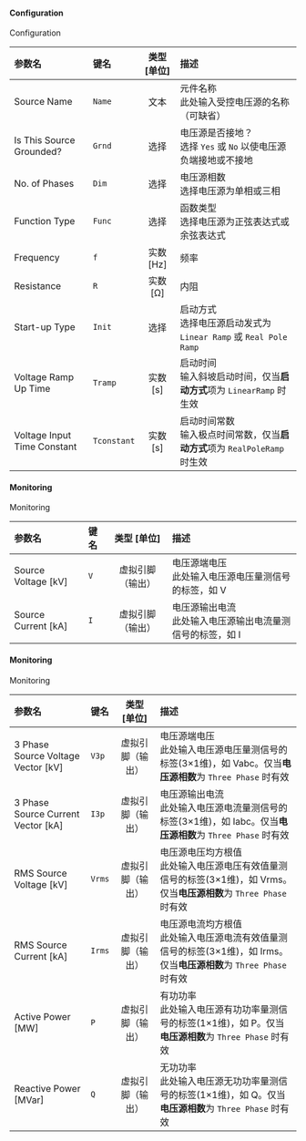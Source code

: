<!--
DO NOT EDIT THIS FILE DIRECTLY.
This file is generated by tools/comp-docs.js.
All changes will be overwritten by regeneration.
-->

<slot class="model-parameters">

#### Configuration

Configuration

| 参数名 | 键名 | 类型 [单位] | 描述 |
|:------ |:---- |:-----------:|:---- |
| Source Name | `Name` | 文本 | 元件名称<br>此处输入受控电压源的名称（可缺省） |
| Is This Source Grounded? | `Grnd` | 选择 | 电压源是否接地？<br> 选择 `Yes` 或 `No` 以使电压源负端接地或不接地 |
| No\. of Phases | `Dim` | 选择 | 电压源相数 <br> 选择电压源为单相或三相 |
| Function Type | `Func` | 选择 | 函数类型<br>选择电压源为正弦表达式或余弦表达式 |
| Frequency | `f` | 实数 [Hz] | 频率 |
| Resistance | `R` | 实数 [Ω] | 内阻 |
| Start\-up Type | `Init` | 选择 | 启动方式<br> 选择电压源启动发式为 `Linear Ramp` 或 `Real Pole Ramp` |
| Voltage Ramp Up Time | `Tramp` | 实数 [s] | 启动时间 <br> 输入斜坡启动时间，仅当**启动方式**项为 `LinearRamp` 时生效 |
| Voltage Input Time Constant | `Tconstant` | 实数 [s] | 启动时间常数<br> 输入极点时间常数，仅当**启动方式**项为 `RealPoleRamp` 时生效 |

#### Monitoring

Monitoring

| 参数名 | 键名 | 类型 [单位] | 描述 |
|:------ |:---- |:-----------:|:---- |
| Source Voltage \[kV\] | `V` | 虚拟引脚（输出） | 电压源端电压 <br> 此处输入电压源电压量测信号的标签，如 V |
| Source Current \[kA\] | `I` | 虚拟引脚（输出） | 电压源输出电流<br> 此处输入电压源输出电流量测信号的标签，如 I |

#### Monitoring

Monitoring

| 参数名 | 键名 | 类型 [单位] | 描述 |
|:------ |:---- |:-----------:|:---- |
| 3 Phase Source Voltage Vector \[kV\] | `V3p` | 虚拟引脚（输出） | 电压源端电压 <br> 此处输入电压源电压量测信号的标签(3×1维)，如 Vabc。仅当**电压源相数**为 `Three Phase` 时有效 |
| 3 Phase Source Current Vector \[kA\] | `I3p` | 虚拟引脚（输出） | 电压源输出电流 <br> 此处输入电压源电流量测信号的标签(3×1维)，如 Iabc。仅当**电压源相数**为 `Three Phase` 时有效 |
| RMS Source Voltage \[kV\] | `Vrms` | 虚拟引脚（输出） | 电压源电压均方根值<br> 此处输入电压源电压有效值量测信号的标签(3×1维)，如 Vrms。仅当**电压源相数**为 `Three Phase` 时有效 |
| RMS Source Current \[kA\] | `Irms` | 虚拟引脚（输出） | 电压源电流均方根值<br> 此处输入电压源电流有效值量测信号的标签(3×1维)，如 Irms。仅当**电压源相数**为 `Three Phase` 时有效 |
| Active Power \[MW\] | `P` | 虚拟引脚（输出） | 有功功率<br> 此处输入电压源有功功率量测信号的标签(1×1维)，如 P。仅当**电压源相数**为 `Three Phase` 时有效 |
| Reactive Power \[MVar\] | `Q` | 虚拟引脚（输出） | 无功功率<br> 此处输入电压源无功功率量测信号的标签(1×1维)，如 Q。仅当**电压源相数**为 `Three Phase` 时有效 |


</slot>
